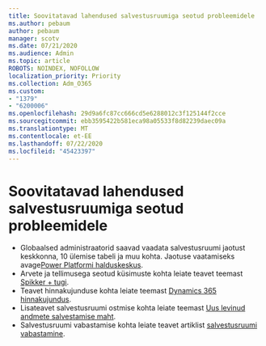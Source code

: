 ```yaml
---
title: Soovitatavad lahendused salvestusruumiga seotud probleemidele
ms.author: pebaum
author: pebaum
manager: scotv
ms.date: 07/21/2020
ms.audience: Admin
ms.topic: article
ROBOTS: NOINDEX, NOFOLLOW
localization_priority: Priority
ms.collection: Adm_O365
ms.custom:
- "1379"
- "6200006"
ms.openlocfilehash: 29d9a6fc87cc666cd5e6288012c3f125144f2cce
ms.sourcegitcommit: ebb3595422b581eca98a05533f8d82239daec09a
ms.translationtype: MT
ms.contentlocale: et-EE
ms.lasthandoff: 07/22/2020
ms.locfileid: "45423397"
---
```

# <a name="recommended-solutions-for-storage-issues"></a>Soovitatavad lahendused salvestusruumiga seotud probleemidele

- Globaalsed administraatorid saavad vaadata salvestusruumi jaotust keskkonna, 10 ülemise tabeli ja muu kohta. Jaotuse vaatamiseks avage[Power Platformi halduskeskus](https://admin.powerplatform.microsoft.com/analytics/d365ce). 
- Arvete ja tellimusega seotud küsimuste kohta leiate teavet teemast [Spikker + tugi](https://docs.microsoft.com/dynamics365/customer-engagement/admin/contact-information-microsoft-dynamics-365-online-billing-support).
- Teavet hinnakujunduse kohta leiate teemast [Dynamics 365 hinnakujundus](https://dynamics.microsoft.com/pricing/).
- Lisateavet salvestusruumi ostmise kohta leiate teemast [Uus levinud andmete salvestamise maht](https://go.microsoft.com/fwlink/p/?linkid=2010782).
- Salvestusruumi vabastamise kohta leiate teavet artiklist [salvestusruumi vabastamine](https://go.microsoft.com/fwlink/p/?linkid=2011105).